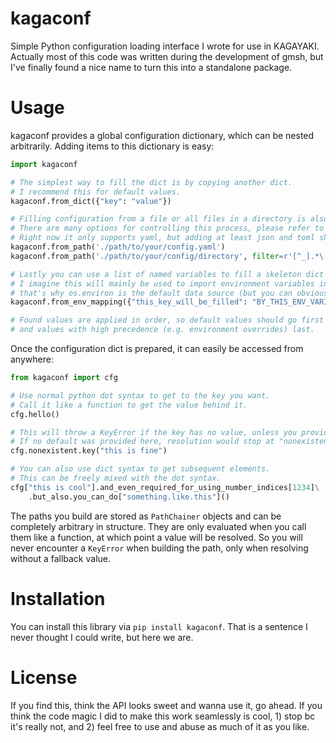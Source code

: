 # kagaconf
Simple Python configuration loading interface I wrote for use in KAGAYAKI.
Actually most of this code was written during the development of gmsh, but I've finally found a nice name
to turn this into a standalone package.

# Usage
kagaconf provides a global configuration dictionary, which can be nested arbitrarily.
Adding items to this dictionary is easy:
```python
import kagaconf

# The simplest way to fill the dict is by copying another dict.
# I recommend this for default values.
kagaconf.from_dict({"key": "value"})

# Filling configuration from a file or all files in a directory is also very easy.
# There are many options for controlling this process, please refer to the API docs.
# Right now it only supports yaml, but adding at least json and toml should be trivial.
kagaconf.from_path('./path/to/your/config.yaml')
kagaconf.from_path('./path/to/your/config/directory', filter=r'[^_].*\.yaml', recursive=True)

# Lastly you can use a list of named variables to fill a skeleton dict with data.
# I imagine this will mainly be used to import environment variables into the config,
# that's why os.environ is the default data source (but you can obviously specify your own).
kagaconf.from_env_mapping({"this_key_will_be_filled": "BY_THIS_ENV_VARIABLE"})

# Found values are applied in order, so default values should go first
# and values with high precedence (e.g. environment overrides) last.
```

Once the configuration dict is prepared, it can easily be accessed from anywhere:
```python
from kagaconf import cfg

# Use normal python dot syntax to get to the key you want.
# Call it like a function to get the value behind it.
cfg.hello()

# This will throw a KeyError if the key has no value, unless you provide a default value.
# If no default was provided here, resolution would stop at "nonexistent".
cfg.nonexistent.key("this is fine")

# You can also use dict syntax to get subsequent elements.
# This can be freely mixed with the dot syntax.
cfg["this is cool"].and_even_required_for_using_number_indices[1234]\
    .but_also.you_can_do["something.like.this"]()
```

The paths you build are stored as `PathChainer` objects and can be completely arbitrary in structure.
They are only evaluated when you call them like a function, at which point a value will be resolved.
So you will never encounter a `KeyError` when building the path, only when resolving without a fallback value.

# Installation
You can install this library via `pip install kagaconf`. That is a sentence I never thought
I could write, but here we are.

# License
If you find this, think the API looks sweet and wanna use it, go ahead.
If you think the code magic I did to make this work seamlessly is cool, 1)
stop bc it's really not, and 2) feel free to use and abuse as much of it as you like.